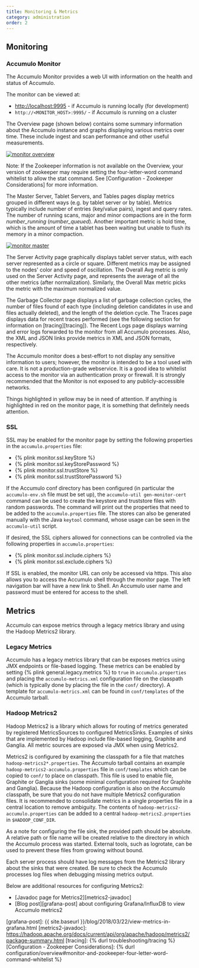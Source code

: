 ```yaml
---
title: Monitoring & Metrics
category: administration
order: 2
---
```


## Monitoring

### Accumulo Monitor

The Accumulo Monitor provides a web UI with information on the health and status of Accumulo.

The monitor can be viewed at:
 * [http://localhost:9995](http://localhost:9995) - if Accumulo is running locally (for development)
 * `http://<MONITOR_HOST>:9995/` - if Accumulo is running on a cluster

The Overview page (shown below) contains some summary information about the Accumulo instance and graphs
displaying various metrics over time. These include ingest and scan performance and other useful measurements.

<a class="thumbnail" href="{{ site.baseurl }}/images/accumulo-monitor-1.png">
<img src="{{ site.baseurl }}/images/accumulo-monitor-1.png" alt="monitor overview"/>
</a>

Note: If the Zookeeper information is not available on the Overview, your version of zookeeper may 
require setting the four-letter-word command whitelist to allow the stat command. 
See [Configuration - Zookeeper Considerations] for more 
information.  

The Master Server, Tablet Servers, and Tables pages display metrics grouped in different ways (e.g. by tablet server or by table).
Metrics typically include number of entries (key/value pairs), ingest and query rates.
The number of running scans, major and minor compactions are in the form _number_running_ (_number_queued_).
Another important metric is hold time, which is the amount of time a tablet has been waiting but unable to flush its memory in a minor compaction.

<a class="thumbnail" href="{{ site.baseurl }}/images/accumulo-monitor-2.png">
<img src="{{ site.baseurl }}/images/accumulo-monitor-2.png" alt="monitor master"/>
</a>

The Server Activity page graphically displays tablet server status, with each server represented as a circle or square.
Different metrics may be assigned to the nodes' color and speed of oscillation.
The Overall Avg metric is only used on the Server Activity page, and represents the average of all the other metrics (after normalization).
Similarly, the Overall Max metric picks the metric with the maximum normalized value.

The Garbage Collector page displays a list of garbage collection cycles, the number of files found of each type (including deletion candidates in use and files actually deleted), and the length of the deletion cycle.
The Traces page displays data for recent traces performed (see the following section for information on [tracing][tracing]).
The Recent Logs page displays warning and error logs forwarded to the monitor from all Accumulo processes.
Also, the XML and JSON links provide metrics in XML and JSON formats, respectively.

The Accumulo monitor does a best-effort to not display any sensitive information to users; however,
the monitor is intended to be a tool used with care. It is not a production-grade webservice. It is
a good idea to whitelist access to the monitor via an authentication proxy or firewall. It
is strongly recommended that the Monitor is not exposed to any publicly-accessible networks.

Things highlighted in yellow may be in need of attention.
If anything is highlighted in red on the monitor page, it is something that definitely needs attention.

### SSL

SSL may be enabled for the monitor page by setting the following properties in the `accumulo.properties` file:

 * {% plink monitor.ssl.keyStore %}
 * {% plink monitor.ssl.keyStorePassword %}
 * {% plink monitor.ssl.trustStore %}
 * {% plink monitor.ssl.trustStorePassword %}

If the Accumulo conf directory has been configured (in particular the `accumulo-env.sh` file must be set up), the 
`accumulo-util gen-monitor-cert` command can be used to create the keystore and truststore files with random passwords. The command
will print out the properties that need to be added to the `accumulo.properties` file. The stores can also be generated manually with the
Java `keytool` command, whose usage can be seen in the `accumulo-util` script.

If desired, the SSL ciphers allowed for connections can be controlled via the following properties in `accumulo.properties`:

 * {% plink monitor.ssl.include.ciphers %}
 * {% plink monitor.ssl.exclude.ciphers %}

If SSL is enabled, the monitor URL can only be accessed via https.
This also allows you to access the Accumulo shell through the monitor page.
The left navigation bar will have a new link to Shell.
An Accumulo user name and password must be entered for access to the shell.

## Metrics

Accumulo can expose metrics through a legacy metrics library and using the Hadoop Metrics2 library.

### Legacy Metrics

Accumulo has a legacy metrics library that can be exposes metrics using JMX endpoints or file-based logging. These metrics can
be enabled by setting {% plink general.legacy.metrics %} to `true` in `accumulo.properties` and placing the `accumulo-metrics.xml`
configuration file on the classpath (which is typically done by placing the file in the `conf/` directory). A template for
`accumulo-metrics.xml` can be found in `conf/templates` of the Accumulo tarball.

### Hadoop Metrics2

Hadoop Metrics2 is a library which allows for routing of metrics generated by registered MetricsSources to
configured MetricsSinks. Examples of sinks that are implemented by Hadoop include file-based logging, Graphite and Ganglia.
All metric sources are exposed via JMX when using Metrics2.

Metrics2 is configured by examining the classpath for a file that matches `hadoop-metrics2*.properties`. The Accumulo tarball 
contains an example `hadoop-metrics2-accumulo.properties` file in `conf/templates` which can be copied to `conf/` to place
on classpath. This file is used to enable file, Graphite or Ganglia sinks (some minimal configuration required for Graphite
and Ganglia). Because the Hadoop configuration is also on the Accumulo classpath, be sure that you do not have multiple
Metrics2 configuration files. It is recommended to consolidate metrics in a single properties file in a central location to
remove ambiguity. The contents of `hadoop-metrics2-accumulo.properties` can be added to a central `hadoop-metrics2.properties`
in `$HADOOP_CONF_DIR`.

As a note for configuring the file sink, the provided path should be absolute. A relative path or file name will be created relative
to the directory in which the Accumulo process was started. External tools, such as logrotate, can be used to prevent these files
from growing without bound.

Each server process should have log messages from the Metrics2 library about the sinks that were created. Be sure to check
the Accumulo processes log files when debugging missing metrics output.

Below are additional resources for configuring Metrics2: 

* [Javadoc page for Metrics2][metrics2-javadoc]
* [Blog post][grafana-post] about configuring Grafana/InfluxDB to view Accumulo metrics2

[grafana-post]: {{ site.baseurl }}/blog/2018/03/22/view-metrics-in-grafana.html
[metrics2-javadoc]: https://hadoop.apache.org/docs/current/api/org/apache/hadoop/metrics2/package-summary.html
[tracing]: {% durl troubleshooting/tracing %}
[Configuration - Zookeeper Considerations]: {% durl configuration/overview#monitor-and-zookeeper-four-letter-word-command-whitelist %}
